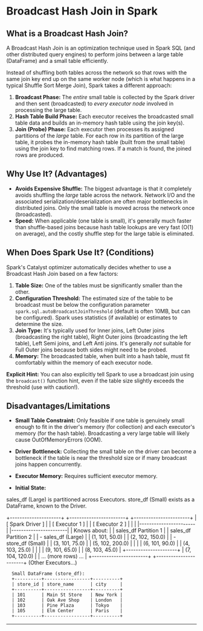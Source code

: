 # Broadcast Hash Join in Spark

## What is a Broadcast Hash Join?

A Broadcast Hash Join is an optimization technique used in Spark SQL (and other distributed query engines) to perform joins between a large table (DataFrame) and a small table efficiently.

Instead of shuffling both tables across the network so that rows with the same join key end up on the same worker node (which is what happens in a typical Shuffle Sort Merge Join), Spark takes a different approach:

1.  **Broadcast Phase:** The *entire* small table is collected by the Spark driver and then sent (broadcasted) to *every executor node* involved in processing the large table.
2.  **Hash Table Build Phase:** Each executor receives the broadcasted small table data and builds an in-memory hash table using the join key(s).
3.  **Join (Probe) Phase:** Each executor then processes its assigned partitions of the *large* table. For each row in its partition of the large table, it probes the in-memory hash table (built from the small table) using the join key to find matching rows. If a match is found, the joined rows are produced.

## Why Use It? (Advantages)

* **Avoids Expensive Shuffle:** The biggest advantage is that it completely avoids shuffling the *large* table across the network. Network I/O and the associated serialization/deserialization are often major bottlenecks in distributed joins. Only the small table is moved across the network once (broadcasted).
* **Speed:** When applicable (one table is small), it's generally much faster than shuffle-based joins because hash table lookups are very fast (O(1) on average), and the costly shuffle step for the large table is eliminated.

## When Does Spark Use It? (Conditions)

Spark's Catalyst optimizer automatically decides whether to use a Broadcast Hash Join based on a few factors:

1.  **Table Size:** One of the tables must be significantly smaller than the other.
2.  **Configuration Threshold:** The estimated size of the table to be broadcast must be below the configuration parameter `spark.sql.autoBroadcastJoinThreshold` (default is often 10MB, but can be configured). Spark uses statistics (if available) or estimates to determine the size.
3.  **Join Type:** It's typically used for Inner joins, Left Outer joins (broadcasting the right table), Right Outer joins (broadcasting the left table), Left Semi joins, and Left Anti joins. It's generally *not* suitable for Full Outer joins because both sides might need to be probed.
4.  **Memory:** The broadcasted table, when built into a hash table, must fit comfortably within the memory of each executor node.

**Explicit Hint:** You can also explicitly tell Spark to use a broadcast join using the `broadcast()` function hint, even if the table size slightly exceeds the threshold (use with caution!).

## Disadvantages/Limitations

* **Small Table Constraint:** Only feasible if one table is genuinely small enough to fit in the driver's memory (for collection) and each executor's memory (for the hash table). Broadcasting a very large table will likely cause OutOfMemoryErrors (OOM).
* **Driver Bottleneck:** Collecting the small table on the driver can become a bottleneck if the table is near the threshold size or if many broadcast joins happen concurrently.
* **Executor Memory:** Requires sufficient executor memory.

*  **Initial State:**

sales_df (Large) is partitioned across Executors.
store_df (Small) exists as a DataFrame, known to the Driver.

+---------------------+          +-----------------------+      +-----------------------+
|    [ Spark Driver ] |          |    [ Executor 1 ]     |      |    [ Executor 2 ]     |
|                     |          |-----------------------|      |-----------------------|
| Knows about:        |          | sales_df Partition 1  |      | sales_df Partition 2  |
|  - sales_df (Large) |          | (1, 101, 50.0)        |      | (2, 102, 150.0)       |
|  - store_df (Small) |          | (3, 101, 75.0)        |      | (5, 102, 200.0)       |
|                     |          | (6, 101, 90.0)        |      | (4, 103, 25.0)        |
|                     |          | (9, 101, 65.0)        |      | (8, 103, 45.0)        |
+---------------------+          | (7, 104, 120.0)       |      |  ... (more rows) ...  |
                                 +-----------------------+      +-----------------------+
                                     (Other Executors...)

      Small DataFrame (store_df):
      +----------+-----------------+----------+
      | store_id | store_name      | city     |
      +----------+-----------------+----------+
      | 101      | Main St Store   | New York |
      | 102      | Oak Ave Shop    | London   |
      | 103      | Pine Plaza      | Tokyo    |
      | 105      | Elm Center      | Paris    |
      +----------+-----------------+----------+



---



